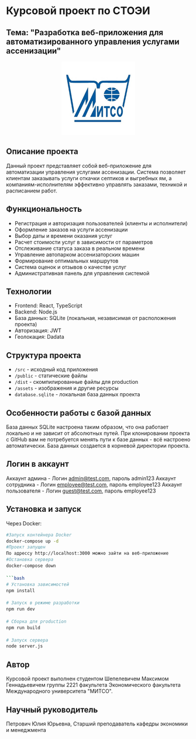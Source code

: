 # Курсовой проект по СТОЭИ
## Тема: "Разработка веб-приложения для автоматизированного управления услугами ассенизации"

<div align="center">
  <img src="./src/assets/images/mitso-logo.jpg" alt="МИТСО Логотип" width="200">
</div>

## Описание проекта
Данный проект представляет собой веб-приложение для автоматизации управления услугами ассенизации. Система позволяет клиентам заказывать услуги откачки септиков и выгребных ям, а компаниям-исполнителям эффективно управлять заказами, техникой и расписанием работ.

## Функциональность
- Регистрация и авторизация пользователей (клиенты и исполнители)
- Оформление заказов на услуги ассенизации
- Выбор даты и времени оказания услуг
- Расчет стоимости услуг в зависимости от параметров
- Отслеживание статуса заказа в реальном времени
- Управление автопарком ассенизаторских машин
- Формирование оптимальных маршрутов
- Система оценок и отзывов о качестве услуг
- Административная панель для управления системой

## Технологии
- Frontend: React, TypeScript
- Backend: Node.js
- База данных: SQLite (локальная, независимая от расположения проекта)
- Авторизация: JWT
- Геолокация: Dadata

## Структура проекта
- `/src` - исходный код приложения
- `/public` - статические файлы
- `/dist` - скомпилированные файлы для production
- `/assets` - изображения и другие ресурсы
- `database.sqlite` - локальная база данных проекта

## Особенности работы с базой данных
База данных SQLite настроена таким образом, что она работает локально и не зависит от абсолютных путей. При клонировании проекта с GitHub вам не потребуется менять пути к базе данных - всё настроено автоматически. База данных создается в корневой директории проекта.

## Логин в аккаунт
Аккаунт админа - Логин admin@test.com, пароль admin123
Аккаунт сотрудника - Логин employee@test.com, пароль employee123
Аккаунт пользователя - Логин guest@test.com, пароль employee123

## Установка и запуск

Через Docker:
```bash
#Запуск контейнера Docker
docker-compose up -d
#Проект запущен
По адрессу http://localhost:3000 можно зайти на веб-приложение
#Остановка сервера
docker-compose down

```bash
# Установка зависимостей
npm install

# Запуск в режиме разработки
npm run dev

# Сборка для production
npm run build

# Запуск сервера
node server.js
```

## Автор
Курсовой проект выполнен студентом Шепелевичем Максимом Геннадьевичем группы 2221 факультета Экономического факультета Международного университета "МИТСО".

## Научный руководитель
Петрович Юлия Юрьевна, Старший преподаватель кафедры экономики и менеджмента